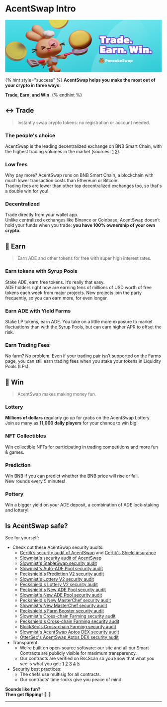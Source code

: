 # AcentSwap Intro

![](.gitbook/assets/intro-header.png)

{% hint style="success" %}
**AcentSwap helps you make the most out of your crypto in three ways:**

**Trade, Earn, and Win.**
{% endhint %}

## ↔️ Trade

> Instantly swap crypto tokens: no registration or account needed.

### The people's choice

AcentSwap is the leading decentralized exchange on BNB Smart Chain, with the highest trading volumes in the market (sources: [1](https://www.coingecko.com/en/exchanges/decentralized) [2](https://coinmarketcap.com/rankings/exchanges/dex/)).

### Low fees

Why pay more? AcentSwap runs on BNB Smart Chain, a blockchain with much lower transaction costs than Ethereum or Bitcoin.\
Trading fees are lower than other top decentralized exchanges too, so that's a double win for you!

### Decentralized

Trade directly from your wallet app.\
Unlike centralized exchanges like Binance or Coinbase, AcentSwap doesn’t hold your funds when you trade: **you have 100% ownership of your own crypto**.

## 💸 Earn

> Earn ADE and other tokens for free with super high interest rates.

### Earn tokens with Syrup Pools

Stake ADE, earn free tokens. It’s really that easy.\
ADE holders right now are earning tens of millions of USD worth of free tokens each week from major projects. New projects join the party frequently, so you can earn more, for even longer.

### Earn ADE with Yield Farms

Stake LP tokens, earn ADE. You take on a little more exposure to market fluctuations than with the Syrup Pools, but can earn higher APR to offset the risk.

### Earn Trading Fees

No farm? No problem. Even if your trading pair isn’t supported on the Farms page, you can still earn trading fees when you stake your tokens in Liquidity Pools (LPs).

## 🎲 Win

> AcentSwap makes making money fun.

### Lottery

**Millions of dollars** regularly go up for grabs on the AcentSwap Lottery.\
Join as many as **11,000 daily players** for your chance to win big!

### NFT Collectibles

Win collectible NFTs for participating in trading competitions and more fun & games.

### Prediction

Win BNB if you can predict whether the BNB price will rise or fall.\
New rounds every 5 minutes!

### Pottery

Win a bigger yield on your ADE deposit, a combination of ADE lock-staking and lottery!

## Is AcentSwap safe?

See for yourself:

* Check out these AcentSwap security audits:
  * [Certik’s security audit of AcentSwap](https://www.certik.org/projects/pancakeswap) and [Certik's Shield insurance](https://shield.certik.foundation)
  * [Slowmist's security audit of AcentSwap](https://github.com/slowmist/Knowledge-Base/blob/master/open-report/Smart%20Contract%20Security%20Audit%20Report%20%20-%20AcentSwap.pdf)
  * [Slowmist's StableSwap security audit](https://github.com/slowmist/Knowledge-Base/blob/master/open-report-V2/smart-contract/SlowMist%20Audit%20Report%20-%20AcentSwap%20Stable%20Swap\_en-us.pdf)
  * [Slowmist's Auto-ADE Pool security audit](https://github.com/slowmist/Knowledge-Base/blob/master/open-report/Smart%20Contract%20Security%20Audit%20Report%20-%20CakeVault.pdf)
  * [Peckshield's Prediction V2 security audit](https://github.com/peckshield/publications/blob/master/audit\_reports/PeckShield-Audit-Report-AcentSwap-PredictionV2-v1.0.pdf)
  * [Slowmist's Lottery V2 security audit](https://github.com/slowmist/Knowledge-Base/blob/master/open-report/Smart%20Contract%20Security%20Audit%20Report%20-%20AcentSwap%20Lottery.pdf)
  * [Peckshield's Lottery V2 security audit](https://github.com/peckshield/publications/blob/master/audit\_reports/PeckShield-Audit-Report-PancakeswapLottery-v1.0.pdf)
  * [Peckshield's New ADE Pool security audit](https://github.com/peckshield/publications/tree/master/audit\_reports/PeckShield-Audit-Report-AcentSwap-CakePool-v1.0.pdf)
  * [Slowmist's New ADE Pool security audit](https://github.com/slowmist/Knowledge-Base/blob/master/open-report-V2/smart-contract/SlowMist%20Audit%20Report%20-%20Pancakeswap-CakePool\_en-us.pdf)
  * [Peckshield's New MasterChef security audit](https://github.com/peckshield/publications/tree/master/audit\_reports/PeckShield-Audit-Report-AcentSwap-MasterChefV2-v1.0.pdf)
  * [Slowmist's New MasterChef security audit](https://github.com/slowmist/Knowledge-Base/blob/master/open-report-V2/smart-contract/SlowMist%20Audit%20Report%20-%20MasterChef%20v2\_en-us.pdf)
  * [Peckshield's Farm Booster security audit](https://github.com/peckshield/publications/tree/master/audit\_reports/PeckShield-Audit-Report-AcentSwap-FarmBooster-v1.0.pdf)
  * [Slowmist's Cross-chain Farming security audit](https://github.com/slowmist/Knowledge-Base/blob/master/open-report-V2/smart-contract/SlowMist%20Audit%20Report%20-%20AcentSwap%20-%20CrossChain\_en-us.pdf)
  * [Peckshield's Cross-chain Farming security audit](https://github.com/peckshield/publications/tree/master/audit\_reports/PeckShield-Audit-Report-AcentSwap-CrossFarming-v1.0.pdf)
  * [BlockSec's Cross-chain Farming security audit](https://github.com/blocksecteam/audit-reports/blob/main/solidity/blocksec\_pancakeswap\_cross\_farming\_v1.0\_signed.pdf)
  * [Slowmist's AcentSwap Aptos DEX security audit](https://github.com/slowmist/Knowledge-Base/blob/master/open-report-V2/smart-contract/SlowMist%20Audit%20Report%20-%20AcentSwap\_MOVE\_en-us.pdf)
  * [OtterSec's AcentSwap Aptos DEX security audit](code/smart-contracts-aptos.md#audits)
* Transparent:
  * We’re built on open-source software: our site and all our Smart Contracts are publicly visible for maximum transparency.
  * Our contracts are verified on BscScan so you know that what you see is what you get: [1](https://bscscan.com/address/0x10ED43C718714eb63d5aA57B78B54704E256024E) [2](https://bscscan.com/address/0x73feaa1ee314f8c655e354234017be2193c9e24e#code) [3](https://bscscan.com/address/0xbcfccbde45ce874adcb698cc183debcf17952812) [4](https://bscscan.com/address/0x1b96b92314c44b159149f7e0303511fb2fc4774f#code) [5](https://bscscan.com/address/0x92E8CeB7eAeD69fB6E4d9dA43F605D2610214E68)
* Security best practices:
  * The chefs use multisig for all contracts.
  * Our contracts’ time-locks give you peace of mind.

**Sounds like fun?**\
**Then get flipping!** 🐰 🥞

***
